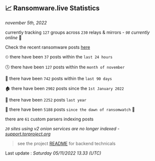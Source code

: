 
## 📈 Ransomware.live Statistics
_november 5th, 2022_

currently tracking `127` groups across `230` relays & mirrors - _`98` currently online_ 📡

Check the recent ransomware posts [here](https://www.ransomware.live/#/recentposts)


⏲ there have been `37` posts within the `last 24 hours`

🕓 there have been `127` posts within the `month of november`

📅 there have been `742` posts within the `last 90 days`

🏚 there have been `2902` posts since the `1st January 2022`

🚀 there have been `2252` posts `last year`

🦕 there have been `5188` posts `since the dawn of ransomwatch` 🐣

there are `61` custom parsers indexing posts

_`20` sites using v2 onion services are no longer indexed - [support.torproject.org](https://support.torproject.org/onionservices/v2-deprecation/)_

> see the project [README](https://github.com/jmousqueton/ransomwatch#readme) for backend technicals



Last update : _Saturday 05/11/2022 13.33 (UTC)_

